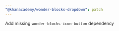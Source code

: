 ```yaml
---
"@khanacademy/wonder-blocks-dropdown": patch
---
```


Add missing `wonder-blocks-icon-button` dependency

